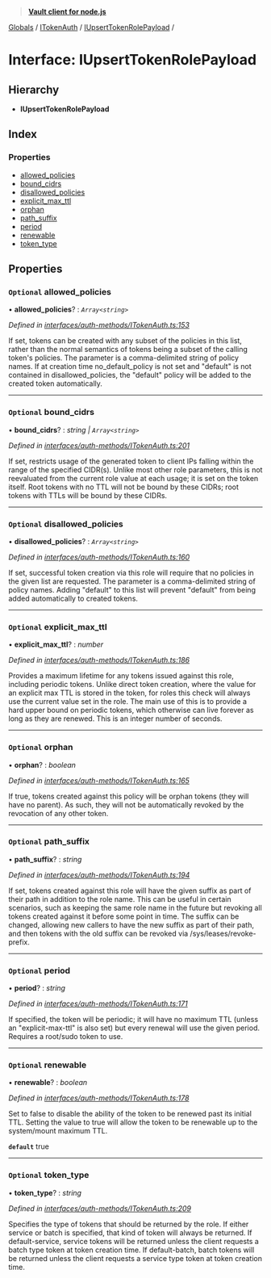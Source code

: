 > **[Vault client for node.js](../README.md)**

[Globals](../globals.md) / [ITokenAuth](../modules/itokenauth.md) / [IUpsertTokenRolePayload](itokenauth.iupserttokenrolepayload.md) /

# Interface: IUpsertTokenRolePayload

## Hierarchy

* **IUpsertTokenRolePayload**

## Index

### Properties

* [allowed_policies](itokenauth.iupserttokenrolepayload.md#optional-allowed_policies)
* [bound_cidrs](itokenauth.iupserttokenrolepayload.md#optional-bound_cidrs)
* [disallowed_policies](itokenauth.iupserttokenrolepayload.md#optional-disallowed_policies)
* [explicit_max_ttl](itokenauth.iupserttokenrolepayload.md#optional-explicit_max_ttl)
* [orphan](itokenauth.iupserttokenrolepayload.md#optional-orphan)
* [path_suffix](itokenauth.iupserttokenrolepayload.md#optional-path_suffix)
* [period](itokenauth.iupserttokenrolepayload.md#optional-period)
* [renewable](itokenauth.iupserttokenrolepayload.md#optional-renewable)
* [token_type](itokenauth.iupserttokenrolepayload.md#optional-token_type)

## Properties

### `Optional` allowed_policies

• **allowed_policies**? : *`Array<string>`*

*Defined in [interfaces/auth-methods/ITokenAuth.ts:153](https://github.com/theogravity/vault-tacular/blob/c9897f3/src/interfaces/auth-methods/ITokenAuth.ts#L153)*

If set, tokens can be created with any subset of the policies in this list, rather than
the normal semantics of tokens being a subset of the calling token's policies.
The parameter is a comma-delimited string of policy names. If at creation time
no_default_policy is not set and "default" is not contained in disallowed_policies,
the "default" policy will be added to the created token automatically.

___

### `Optional` bound_cidrs

• **bound_cidrs**? : *string | `Array<string>`*

*Defined in [interfaces/auth-methods/ITokenAuth.ts:201](https://github.com/theogravity/vault-tacular/blob/c9897f3/src/interfaces/auth-methods/ITokenAuth.ts#L201)*

If set, restricts usage of the generated token to client IPs falling within the range of the
specified CIDR(s). Unlike most other role parameters, this is not reevaluated from the
current role value at each usage; it is set on the token itself. Root tokens with no TTL
will not be bound by these CIDRs; root tokens with TTLs will be bound by these CIDRs.

___

### `Optional` disallowed_policies

• **disallowed_policies**? : *`Array<string>`*

*Defined in [interfaces/auth-methods/ITokenAuth.ts:160](https://github.com/theogravity/vault-tacular/blob/c9897f3/src/interfaces/auth-methods/ITokenAuth.ts#L160)*

 If set, successful token creation via this role will require that no policies in the given
 list are requested. The parameter is a comma-delimited string of policy names. Adding
 "default" to this list will prevent "default" from being added automatically to created
 tokens.

___

### `Optional` explicit_max_ttl

• **explicit_max_ttl**? : *number*

*Defined in [interfaces/auth-methods/ITokenAuth.ts:186](https://github.com/theogravity/vault-tacular/blob/c9897f3/src/interfaces/auth-methods/ITokenAuth.ts#L186)*

Provides a maximum lifetime for any tokens issued against this role, including periodic
tokens. Unlike direct token creation, where the value for an explicit max TTL is stored in
the token, for roles this check will always use the current value set in the role.
The main use of this is to provide a hard upper bound on periodic tokens, which otherwise
can live forever as long as they are renewed. This is an integer number of seconds.

___

### `Optional` orphan

• **orphan**? : *boolean*

*Defined in [interfaces/auth-methods/ITokenAuth.ts:165](https://github.com/theogravity/vault-tacular/blob/c9897f3/src/interfaces/auth-methods/ITokenAuth.ts#L165)*

If true, tokens created against this policy will be orphan tokens (they will have no parent).
As such, they will not be automatically revoked by the revocation of any other token.

___

### `Optional` path_suffix

• **path_suffix**? : *string*

*Defined in [interfaces/auth-methods/ITokenAuth.ts:194](https://github.com/theogravity/vault-tacular/blob/c9897f3/src/interfaces/auth-methods/ITokenAuth.ts#L194)*

If set, tokens created against this role will have the given suffix as part of their path in
addition to the role name. This can be useful in certain scenarios, such as keeping the same
role name in the future but revoking all tokens created against it before some point in time.
The suffix can be changed, allowing new callers to have the new suffix as part of their path,
and then tokens with the old suffix can be revoked via /sys/leases/revoke-prefix.

___

### `Optional` period

• **period**? : *string*

*Defined in [interfaces/auth-methods/ITokenAuth.ts:171](https://github.com/theogravity/vault-tacular/blob/c9897f3/src/interfaces/auth-methods/ITokenAuth.ts#L171)*

If specified, the token will be periodic; it will have no maximum TTL
(unless an "explicit-max-ttl" is also set) but every renewal will use the given period.
Requires a root/sudo token to use.

___

### `Optional` renewable

• **renewable**? : *boolean*

*Defined in [interfaces/auth-methods/ITokenAuth.ts:178](https://github.com/theogravity/vault-tacular/blob/c9897f3/src/interfaces/auth-methods/ITokenAuth.ts#L178)*

Set to false to disable the ability of the token to be renewed past its initial TTL.
Setting the value to true will allow the token to be renewable up to the system/mount
maximum TTL.

**`default`** true

___

### `Optional` token_type

• **token_type**? : *string*

*Defined in [interfaces/auth-methods/ITokenAuth.ts:209](https://github.com/theogravity/vault-tacular/blob/c9897f3/src/interfaces/auth-methods/ITokenAuth.ts#L209)*

 Specifies the type of tokens that should be returned by the role. If either service or
 batch is specified, that kind of token will always be returned. If default-service, service
 tokens will be returned unless the client requests a batch type token at token creation
 time. If default-batch, batch tokens will be returned unless the client requests a service
 type token at token creation time.